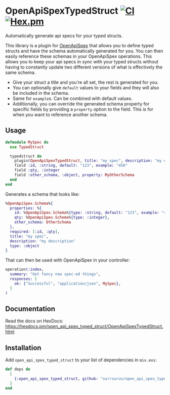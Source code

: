 # OpenApiSpexTypedStruct [![CI](https://github.com/surrsurus/open_api_spex_typed_struct/actions/workflows/ci.yml/badge.svg)](https://github.com/surrsurus/open_api_spex_typed_struct/actions/workflows/ci.yml) [![Hex.pm](https://img.shields.io/hexpm/v/open_api_spex_typed_struct.svg)](https://hex.pm/packages/open_api_spex_typed_struct)

Automatically generate api specs for your typed structs.

This library is a plugin for [OpenApiSpex](https://github.com/open-api-spex/open_api_spex) that allows you to define typed structs and have the schema automatically generated for you. You can then easily reference these schemas in your OpenApiSpex operations. This allows you to keep your api specs in sync with your typed structs without having to constantly update two different versions of what is effectively the same schema.

- Give your struct a title and you're all set, the rest is generated for you.
- You can optionally give `default` values to your fields and they will also be included in the schema.
- Same for `example`s. Can be combined with default values.
- Additionally, you can override the generated schema property for specific fields by providing a
  `property` option to the field. This is for when you want to reference another schema.

## Usage

```elixir
defmodule MySpec do
  use TypedStruct

  typedstruct do
    plugin(OpenApiSpexTypedStruct, title: "my spec", description: "my description")
    field :id, :string, default: "123", example: "456"
    field :qty, :integer
    field :other_schema, :object, property: MyOtherSchema
  end
end
```

Generates a schema that looks like:
```elixir
%OpenApiSpex.Schema%{
  properties: %{
    id: %OpenApiSpex.Schema%{type: :string, default: "123", example: "456"},
    qty: %OpenApiSpex.Schema%{type: :integer},
    other_schema: OtherSchema
  },
  required: [:id, :qty],
  title: "my spec",
  description: "my description"
  type: :object
}
```

That can then be used with OpenApiSpex in your controller:
```elixir
operation(:index,
  summary: "Get fancy new spec-ed things",
  responses: [
    ok: {"Successful", "application/json", MySpec},
  ]
)
```

## Documentation

Read the docs on HexDocs: https://hexdocs.pm/open_api_spex_typed_struct/OpenApiSpexTypedStruct.html

## Installation

Add `open_api_spex_typed_struct` to your list of dependencies in `mix.exs`:

```elixir
def deps do
  [
    {:open_api_spex_typed_struct, github: "surrsurus/open_api_spex_typed_struct", tag: "0.1.1"}
  ]
end
```

